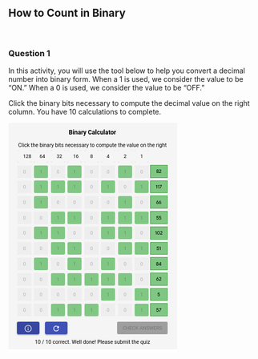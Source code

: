 ## How to Count in Binary

<br>

### Question 1

In this activity, you will use the tool below to help you convert a decimal number into binary form. When a 1 is used, we consider the value to be “ON.” When a 0 is used, we consider the value to be “OFF.”

Click the binary bits necessary to compute the decimal value on the right column. You have 10 calculations to complete.

![img](binary-calculator.png)

